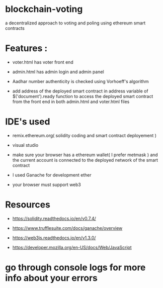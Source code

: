 # blockchain-voting
 a decentralized approach to voting and poling using ethereum smart contracts
 
 
# Features :
 - voter.html has voter front end
 
 - admin.html has admin login and admin panel
 
 - Aadhar number authenticity is checked using Vorhoeff's algorithm
 
 - add address of the deployed smart contract in address variable of $('document').ready function to access the deployed smart contract from the front end in both admin.html and  voter.html files
 
 
 # IDE's used
 - remix.ethereum.org( solidity coding and smart contract deployement )
 
 - visual studio
 
 
 - make sure your browser has a ethereum wallet( I prefer metmask ) and the current account is connected to the deployed network of the smart contract
 
 
 - I used Ganache for development ether
 
 
 - your browser must support web3
 
 # Resources
 
- https://solidity.readthedocs.io/en/v0.7.4/

- https://www.trufflesuite.com/docs/ganache/overview

- https://web3js.readthedocs.io/en/v1.3.0/

- https://developer.mozilla.org/en-US/docs/Web/JavaScript
 
 
 # go through console logs for more info about your errors 
